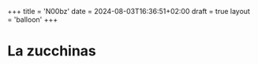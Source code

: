+++
title = 'N00bz'
date = 2024-08-03T16:36:51+02:00
draft = true
layout = 'balloon'
+++

# La zucchinas
